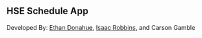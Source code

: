 ## HSE Schedule App

Developed By: [Ethan Donahue](https://github.com/donaheth000), [Isaac Robbins](https://github.com/MeAwesome), and Carson Gamble
